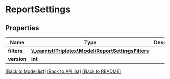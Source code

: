 # ReportSettings

## Properties
Name | Type | Description | Notes
------------ | ------------- | ------------- | -------------
**filters** | [**\Learnist\Tripletex\Model\ReportSettingsFilters**](ReportSettingsFilters.md) |  | [optional] 
**version** | **int** |  | [optional] 

[[Back to Model list]](../../README.md#documentation-for-models) [[Back to API list]](../../README.md#documentation-for-api-endpoints) [[Back to README]](../../README.md)

